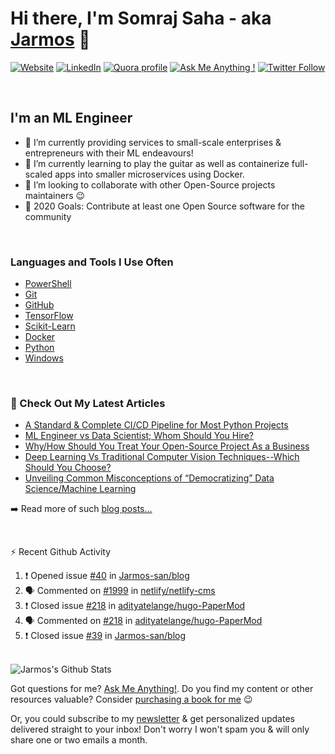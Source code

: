 # Hi there, I'm Somraj Saha - aka [Jarmos][website] 👋

[![Website](https://img.shields.io/website?label=Website&style=flat-square&url=https%3A%2F%2Fjarmos.netlify.app&logo=netlify&color=00C7B7)](https://jarmos.netlify.app) [![LinkedIn](https://img.shields.io/static/v1?label=LinkedIn&message=Connect&color=0077B5&style=flat-square&logo=linkedin)](https://www.linkedin.com/in/jarmos/) [![Quora profile](https://img.shields.io/static/v1?label=Quora&message=QnA&color=B92B27&style=flat-square&logo=quora)](https://www.quora.com/profile/Somraj-Saha-3) [![Ask Me Anything !](https://img.shields.io/badge/Ask%20me-anything-1abc9c.svg)](https://github.com/Jarmos-san/Jarmos-san/discussions?discussions_q=category%3AQ%26A) [![Twitter Follow](https://img.shields.io/twitter/follow/jarmosan?color=1DA1F2&logo=twitter&style=social)](https://twitter.com/intent/follow?original_referer=https%3A%2F%2Fgithub.com%2FJarmosan&screen_name=jarmosan)

</br>

## I'm an ML Engineer

- 🔭 I’m currently providing services to small-scale enterprises & entrepreneurs with their ML endeavours!
- 🌱 I’m currently learning to play the guitar as well as containerize full-scaled apps into smaller microservices using Docker.
- 👯 I’m looking to collaborate with other Open-Source projects maintainers :wink:
- 🥅 2020 Goals: Contribute at least one Open Source software for the community

</br>

### Languages and Tools I Use Often

- [PowerShell](https://docs.microsoft.com/en-us/powershell/)
- [Git](https://git-scm.com/)
- [GitHub](https://github.com/Jarmos-san)
- [TensorFlow](https://www.tensorflow.org/)
- [Scikit-Learn](https://scikit-learn.org/stable/)
- [Docker](https://www.docker.com/)
- [Python](https://python.org)
- [Windows](https://www.microsoft.com/en-in/software-download/windows10)

</br>

### 📕 Check Out My Latest Articles

<!-- BLOG-POST-LIST:START -->
- [A Standard	& Complete CI/CD Pipeline for Most Python Projects](https://jarmos.netlify.app/posts/a-standard-ci-cd-pipeline-for-python-projects/)
- [ML Engineer vs Data Scientist; Whom Should You Hire?](https://jarmos.netlify.app/posts/ml-engineer-vs-data-scientists-who-should-you-choose/)
- [Why/How Should You Treat Your Open-Source Project As a Business](https://jarmos.netlify.app/posts/treat-your-open-source-project-as-a-business/)
- [Deep Learning Vs Traditional Computer Vision Techniques--Which Should You Choose?](https://jarmos.netlify.app/posts/deep-learning-vs-traditional-techniques-a-comparison/)
- [Unveiling Common Misconceptions of “Democratizing” Data Science/Machine Learning](https://jarmos.netlify.app/posts/unveiling-common-misconceptions-of-democratizing-data-science-machine-learning/)
<!-- BLOG-POST-LIST:END -->

➡️ Read more of such [blog posts...](https://jarmos.netlify.app)

</br>

:zap: Recent Github Activity
<!--START_SECTION:activity-->
1. ❗️ Opened issue [#40](https://github.com/Jarmos-san/blog/issues/40) in [Jarmos-san/blog](https://github.com/Jarmos-san/blog)
2. 🗣 Commented on [#1999](https://github.com/netlify/netlify-cms/issues/1999) in [netlify/netlify-cms](https://github.com/netlify/netlify-cms)
3. ❗️ Closed issue [#218](https://github.com/adityatelange/hugo-PaperMod/issues/218) in [adityatelange/hugo-PaperMod](https://github.com/adityatelange/hugo-PaperMod)
4. 🗣 Commented on [#218](https://github.com/adityatelange/hugo-PaperMod/issues/218) in [adityatelange/hugo-PaperMod](https://github.com/adityatelange/hugo-PaperMod)
5. ❗️ Closed issue [#39](https://github.com/Jarmos-san/blog/issues/39) in [Jarmos-san/blog](https://github.com/Jarmos-san/blog)
<!--END_SECTION:activity-->

</br>

<img align="left" alt="Jarmos's Github Stats" src="https://github-readme-stats.jarmos.vercel.app/api?username=Jarmos-san&&hide_border=true&count_private=true&theme=dark" />

</br>

Got questions for me? [Ask Me Anything!](https://github.com/Jarmos-san/Jarmos-san/discussions?discussions_q=category%3AQ%26A). Do you find my content or other resources valuable? Consider [purchasing a book for me](https://www.buymeacoffee.com/Jarmos) :wink:

Or, you could subscribe to my [newsletter](https://jarmos.ck.page/newsletter) & get personalized updates delivered straight to your inbox! Don't worry I won't spam you & will only share one or two emails a month.

</hr>

[website]: https://jarmos.netlify.app
[twitter]: https://twitter.com/jarmosan
[instagram]: https://www.instagram.com/jarmos.san/
[linkedin]: https://www.linkedin.com/in/jarmos/
